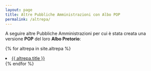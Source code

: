 ```yaml
---
layout: page
title: Altre Pubbliche Amministrazioni con Albo POP
permalink: /altrepa/
---
```


A seguire altre Pubbliche Amministrazioni per cui è stata creata una versione **POP** del loro **Albo Pretorio**:

{% for altrepa in site.altrepa %}
  <li><a href="{{ site.baseurl }}{{ altrepa.url }}">{{ altrepa.title }}</a></li>
{% endfor %}